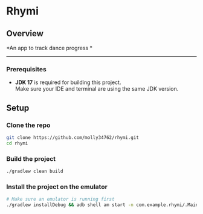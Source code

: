 # Rhymi

## Overview
*An app to track dance progress *

---
### Prerequisites

- **JDK 17** is required for building this project.  
  Make sure your IDE and terminal are using the same JDK version.

## Setup

### Clone the repo
```bash
git clone https://github.com/molly34762/rhymi.git
cd rhymi
```

### Build the project
```bash
./gradlew clean build
```

### Install the project on the emulator
```bash
# Make sure an emulator is running first
./gradlew installDebug && adb shell am start -n com.example.rhymi/.MainActivity
```


